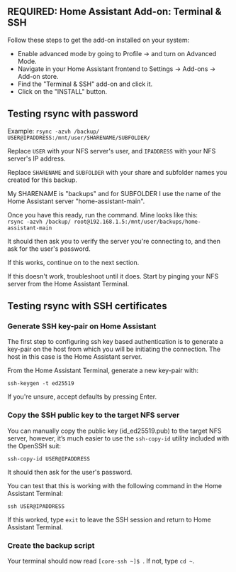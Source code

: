 ## REQUIRED: Home Assistant Add-on: Terminal & SSH
Follow these steps to get the add-on installed on your system:  
- Enable advanced mode by going to Profile -> and turn on Advanced Mode.  
- Navigate in your Home Assistant frontend to Settings -> Add-ons -> Add-on store.  
- Find the "Terminal & SSH" add-on and click it.  
- Click on the "INSTALL" button.
## Testing rsync with password
Example: ```rsync -azvh /backup/ USER@IPADDRESS:/mnt/user/SHARENAME/SUBFOLDER/```  

Replace ```USER``` with your NFS server's user, and ```IPADDRESS``` with your NFS server's IP address.  

Replace ```SHARENAME``` and ```SUBFOLDER``` with your share and subfolder names you created for this backup.  

My SHARENAME is "backups" and for SUBFOLDER I use the name of the Home Assistant server "home-assistant-main".  

Once you have this ready, run the command. Mine looks like this:  
```rsync -azvh /backup/ root@192.168.1.5:/mnt/user/backups/home-assistant-main```  

It should then ask you to verify the server you're connecting to, and then ask for the user's password.  

If this works, continue on to the next section.  

If this doesn't work, troubleshoot until it does. Start by pinging your NFS server from the Home Assistant Terminal.  
## Testing rsync with SSH certificates
### Generate SSH key-pair on Home Assistant
The first step to configuring ssh key based authentication is to generate a key-pair on the host from which you will be initiating the connection. The host in this case is the Home Assistant server.  

From the Home Assistant Terminal, generate a new key-pair with:  

```ssh-keygen -t ed25519```  

If you're unsure, accept defaults by pressing Enter.  

### Copy the SSH public key to the target NFS server
You can manually copy the public key (id_ed25519.pub) to the target NFS server, however, it’s much easier to use the ```ssh-copy-id``` utility included with the OpenSSH suit:  

```ssh-copy-id USER@IPADDRESS```  

It should then ask for the user's password.  

You can test that this is working with the following command in the Home Assistant Terminal:  

```ssh USER@IPADDRESS```  

If this worked, type ```exit``` to leave the SSH session and return to Home Assistant Terminal.  

### Create the backup script
Your terminal should now read ```[core-ssh ~]$ ```. If not, type ```cd ~```.  
